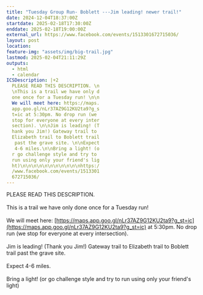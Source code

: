 ```yaml
---
title: "Tuesday Group Run- Boblett ---Jim leading! newer trail!"
date: 2024-12-04T18:37:00Z
startdate: 2025-02-18T17:30:00Z
enddate: 2025-02-18T19:00:00Z
external_url: https://www.facebook.com/events/1513301672715036/
layout: post
location: 
feature-img: "assets/img/big-trail.jpg"
lastmod: 2025-02-04T21:11:29Z
outputs:
  - html
  - calendar
ICSDescription: |+2
  PLEASE READ THIS DESCRIPTION. \n  \nThis is a trail we have only d  one once for a Tuesday run! \n\n  We will meet here: https://maps.  app.goo.gl/nLr37AZ9G12KU2ta9?g_s  t=ic at 5:30pm. No drop run (we   stop for everyone at every inter  section). \n\nJim is leading! (T  hank you Jim!) Gateway trail to   Elizabeth trail to Boblett trail   past the grave site. \n\nExpect   4-6 miles.\n\nBring a light! (o  r go challenge style and try to   run using only your friend's lig  ht)\n\n\n\n\n\n\n\n\n\n\nhttps:/  /www.facebook.com/events/1513301  672715036/
---
```


PLEASE READ THIS DESCRIPTION. <br>
  <br>
  This is a trail we have only done once for a Tuesday run! <br>
  <br>
  We will meet here&#58; [https://maps.app.goo.gl/nLr37AZ9G12KU2ta9?g_st=ic](https://maps.app.goo.gl/nLr37AZ9G12KU2ta9?g_st=ic) at 5&#58;30pm. No drop run (we stop for everyone at every intersection). <br>
  <br>
  Jim is leading! (Thank you Jim!) Gateway trail to Elizabeth trail to Boblett trail past the grave site. <br>
  <br>
  Expect 4-6 miles.<br>
  <br>
  Bring a light! (or go challenge style and try to run using only your friend's light)<br>
  <br>
  <br>
  <br>
  <br>
  <br>
  <br>
  <br>
  <br>
  <br>
  <br>
  
